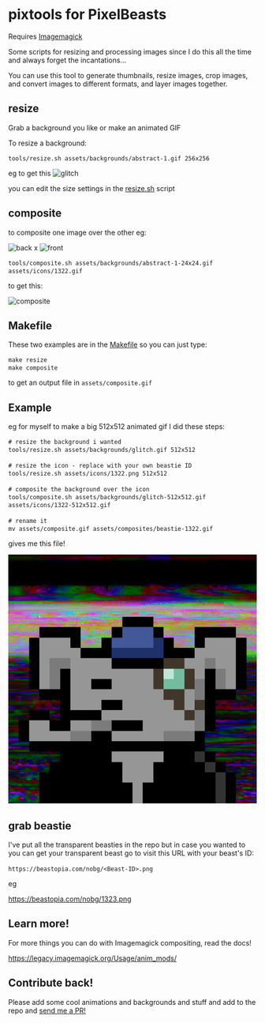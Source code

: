 # pixtools for PixelBeasts

Requires [Imagemagick](http://www.imagemagick.org/)

Some scripts for resizing and processing images since I do this all the time and always forget the incantations...

You can use this tool to generate thumbnails, resize images, crop images, and convert images to different formats, and layer images together.


## resize
Grab a background you like or make an animated GIF

To resize a background:
```
tools/resize.sh assets/backgrounds/abstract-1.gif 256x256
```

eg to get this
![glitch](assets/backgrounds/abstract-1-24x24.gif)

you can edit the size settings in the [resize.sh](tools/resize.sh) script


## composite

to composite one image over the other eg:

![back](assets/backgrounds/abstract-1-24x24.gif) x ![front](assets/icons/1322.gif)


```
tools/composite.sh assets/backgrounds/abstract-1-24x24.gif assets/icons/1322.gif
```

to get this:

![composite](assets/composite.gif)


## Makefile
These two examples are in the [Makefile](Makefile) so you can just type:

```
make resize
make composite
```
to get an output file in `assets/composite.gif`

## Example
eg for myself to make a big 512x512 animated gif I did these steps:

```
# resize the background i wanted
tools/resize.sh assets/backgrounds/glitch.gif 512x512

# resize the icon - replace with your own beastie ID
tools/resize.sh assets/icons/1322.png 512x512

# composite the background over the icon
tools/composite.sh assets/backgrounds/glitch-512x512.gif assets/icons/1322-512x512.gif

# rename it
mv assets/composite.gif assets/composites/beastie-1322.gif
```

gives me this file!

![composite](assets/composites/beastie-1322.gif)

## grab beastie
I've put all the transparent beasties in the repo but in case you wanted to you can
get your transparent beast go to visit this URL with your beast's ID:

`https://beastopia.com/nobg/<Beast-ID>.png`

eg

https://beastopia.com/nobg/1323.png


## Learn more!

For more things you can do with Imagemagick compositing, read the docs!

https://legacy.imagemagick.org/Usage/anim_mods/


## Contribute back!
Please add some cool animations and backgrounds and stuff and add to the repo and [send me a PR!](https://docs.github.com/en/github/collaborating-with-pull-requests/proposing-changes-to-your-work-with-pull-requests/creating-a-pull-request)


